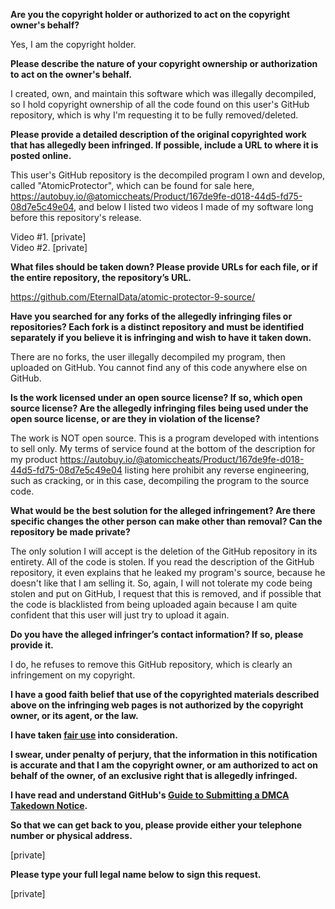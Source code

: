 **Are you the copyright holder or authorized to act on the copyright owner's behalf?**

Yes, I am the copyright holder.

**Please describe the nature of your copyright ownership or authorization to act on the owner's behalf.**

I created, own, and maintain this software which was illegally decompiled, so I hold copyright ownership of all the code found on this user's GitHub repository, which is why I'm requesting it to be fully removed/deleted.

**Please provide a detailed description of the original copyrighted work that has allegedly been infringed. If possible, include a URL to where it is posted online.**

This user's GitHub repository is the decompiled program I own and develop, called "AtomicProtector", which can be found for sale here, https://autobuy.io/@atomiccheats/Product/167de9fe-d018-44d5-fd75-08d7e5c49e04, and below I listed two videos I made of my software long before this repository's release.

Video #1. [private]  
Video #2. [private]

**What files should be taken down? Please provide URLs for each file, or if the entire repository, the repository’s URL.**

https://github.com/EternalData/atomic-protector-9-source/

**Have you searched for any forks of the allegedly infringing files or repositories? Each fork is a distinct repository and must be identified separately if you believe it is infringing and wish to have it taken down.**

There are no forks, the user illegally decompiled my program, then uploaded on GitHub. You cannot find any of this code anywhere else on GitHub.

**Is the work licensed under an open source license? If so, which open source license? Are the allegedly infringing files being used under the open source license, or are they in violation of the license?**

The work is NOT open source. This is a program developed with intentions to sell only. My terms of service found at the bottom of the description for my product https://autobuy.io/@atomiccheats/Product/167de9fe-d018-44d5-fd75-08d7e5c49e04 listing here prohibit any reverse engineering, such as cracking, or in this case, decompiling the program to the source code.

**What would be the best solution for the alleged infringement? Are there specific changes the other person can make other than removal? Can the repository be made private?**

The only solution I will accept is the deletion of the GitHub repository in its entirety. All of the code is stolen. If you read the description of the GitHub repository, it even explains that he leaked my program's source, because he doesn't like that I am selling it. So, again, I will not tolerate my code being stolen and put on GitHub, I request that this is removed, and if possible that the code is blacklisted from being uploaded again because I am quite confident that this user will just try to upload it again.

**Do you have the alleged infringer’s contact information? If so, please provide it.**

I do, he refuses to remove this GitHub repository, which is clearly an infringement on my copyright.

**I have a good faith belief that use of the copyrighted materials described above on the infringing web pages is not authorized by the copyright owner, or its agent, or the law.**

**I have taken <a href="https://www.lumendatabase.org/topics/22">fair use</a> into consideration.**

**I swear, under penalty of perjury, that the information in this notification is accurate and that I am the copyright owner, or am authorized to act on behalf of the owner, of an exclusive right that is allegedly infringed.**

**I have read and understand GitHub's <a href="https://help.github.com/articles/guide-to-submitting-a-dmca-takedown-notice/">Guide to Submitting a DMCA Takedown Notice</a>.**

**So that we can get back to you, please provide either your telephone number or physical address.**

[private]

**Please type your full legal name below to sign this request.**

[private]
